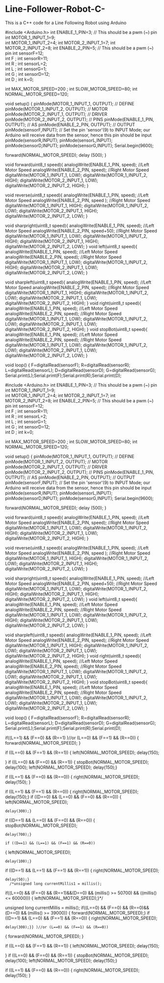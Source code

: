 # Line-Follower-Robot-C-
This is a C++ code for a Line Following Robot using Arduino


#include <Arduino.h>
int ENABLE_1_PIN=3;   // This should be a pwm (~) pin
int MOTOR_1_INPUT_1=9;     
int MOTOR_1_INPUT_2=4;
int MOTOR_2_INPUT_1=7;
int MOTOR_2_INPUT_2=8;
int ENABLE_2_PIN=5;      // This should be a pwm (~) pin
int sensorF=12;  
int F ;
int sensorR=11;  
int R ;
int sensorL=2;  
int L ;
int sensorG=1;  
int G ;
int sensorD=12;  
int D ;
int k=0;


int MAX_MOTOR_SPEED=200 ;
int SLOW_MOTOR_SPEED=80;
int NORMAL_MOTOR_SPEED=120;




void setup() {
  pinMode(MOTOR_1_INPUT_1, OUTPUT);       // DEFINE
  pinMode(MOTOR_1_INPUT_2, OUTPUT);       // MOTOR
  pinMode(MOTOR_2_INPUT_1, OUTPUT);       // DRIVER
  pinMode(MOTOR_2_INPUT_2, OUTPUT);       // PINS
  pinMode(ENABLE_1_PIN, OUTPUT);          // AS
  pinMode(ENABLE_2_PIN, OUTPUT);          // OUTPUT
pinMode(sensorF,INPUT); // Set the pin 'sensor'(9) to INPUT Mode; our Arduino will receive data from the sensor, hence this pin should be input
pinMode(sensorR,INPUT);
pinMode(sensorL,INPUT);
pinMode(sensorD,INPUT);
pinMode(sensorG,INPUT);
Serial.begin(9600);
  
forward(NORMAL_MOTOR_SPEED);
  delay (500);
}

void forward(uint8_t speed){
  analogWrite(ENABLE_1_PIN, speed); //Left Motor Speed
  analogWrite(ENABLE_2_PIN, speed); //Right Motor Speed
  digitalWrite(MOTOR_1_INPUT_1, LOW);
  digitalWrite(MOTOR_1_INPUT_2, HIGH);
  digitalWrite(MOTOR_2_INPUT_1, LOW);
  digitalWrite(MOTOR_2_INPUT_2, HIGH);
}

void reverse(uint8_t speed){
  analogWrite(ENABLE_1_PIN, speed); //Left Motor Speed
  analogWrite(ENABLE_2_PIN, speed ); //Right Motor Speed
  digitalWrite(MOTOR_1_INPUT_1, HIGH);
  digitalWrite(MOTOR_1_INPUT_2, LOW);
  digitalWrite(MOTOR_2_INPUT_1, HIGH);
  digitalWrite(MOTOR_2_INPUT_2, LOW);
}

void sharpright(uint8_t speed){
  analogWrite(ENABLE_1_PIN, speed); //Left Motor Speed
  analogWrite(ENABLE_2_PIN, speed+50); //Right Motor Speed
  digitalWrite(MOTOR_1_INPUT_1, LOW);
  digitalWrite(MOTOR_1_INPUT_2, HIGH);
  digitalWrite(MOTOR_2_INPUT_1, HIGH);
  digitalWrite(MOTOR_2_INPUT_2, LOW);
}
void left(uint8_t speed){
  analogWrite(ENABLE_1_PIN, speed); //Left Motor Speed
  analogWrite(ENABLE_2_PIN, speed); //Right Motor Speed
  digitalWrite(MOTOR_1_INPUT_1, LOW);
  digitalWrite(MOTOR_1_INPUT_2, HIGH);
  digitalWrite(MOTOR_2_INPUT_1, LOW);
  digitalWrite(MOTOR_2_INPUT_2, LOW);
}

void sharpleft(uint8_t speed){
  analogWrite(ENABLE_1_PIN, speed); //Left Motor Speed
  analogWrite(ENABLE_2_PIN, speed); //Right Motor Speed
  digitalWrite(MOTOR_1_INPUT_1, HIGH);
  digitalWrite(MOTOR_1_INPUT_2, LOW);
  digitalWrite(MOTOR_2_INPUT_1, LOW);
  digitalWrite(MOTOR_2_INPUT_2, HIGH);
}
void right(uint8_t speed){
  analogWrite(ENABLE_1_PIN, speed); //Left Motor Speed
  analogWrite(ENABLE_2_PIN, speed); //Right Motor Speed
  digitalWrite(MOTOR_1_INPUT_1, LOW);
  digitalWrite(MOTOR_1_INPUT_2, LOW);
  digitalWrite(MOTOR_2_INPUT_1, LOW);
  digitalWrite(MOTOR_2_INPUT_2, HIGH);
}
void stopBot(uint8_t speed){
  analogWrite(ENABLE_1_PIN, speed); //Left Motor Speed
  analogWrite(ENABLE_2_PIN, speed); //Right Motor Speed
  digitalWrite(MOTOR_1_INPUT_1, LOW);
  digitalWrite(MOTOR_1_INPUT_2, LOW);
  digitalWrite(MOTOR_2_INPUT_1, LOW);
  digitalWrite(MOTOR_2_INPUT_2, LOW);
}




  
void loop() {
  F=digitalRead(sensorF);
  R=digitalRead(sensorR);
  L=digitalRead(sensorL);
  D=digitalRead(sensorD);
  G=digitalRead(sensorG);
  Serial.print(L);Serial.print(F);Serial.print(R);Serial.print(D);

  
  #include <Arduino.h>
int ENABLE_1_PIN=3;   // This should be a pwm (~) pin
int MOTOR_1_INPUT_1=9;     
int MOTOR_1_INPUT_2=4;
int MOTOR_2_INPUT_1=7;
int MOTOR_2_INPUT_2=8;
int ENABLE_2_PIN=5;      // This should be a pwm (~) pin
int sensorF=12;  
int F ;
int sensorR=11;  
int R ;
int sensorL=2;  
int L ;
int sensorG=1;  
int G ;
int sensorD=12;  
int D ;
int k=0;


int MAX_MOTOR_SPEED=200 ;
int SLOW_MOTOR_SPEED=80;
int NORMAL_MOTOR_SPEED=120;




void setup() {
  pinMode(MOTOR_1_INPUT_1, OUTPUT);       // DEFINE
  pinMode(MOTOR_1_INPUT_2, OUTPUT);       // MOTOR
  pinMode(MOTOR_2_INPUT_1, OUTPUT);       // DRIVER
  pinMode(MOTOR_2_INPUT_2, OUTPUT);       // PINS
  pinMode(ENABLE_1_PIN, OUTPUT);          // AS
  pinMode(ENABLE_2_PIN, OUTPUT);          // OUTPUT
pinMode(sensorF,INPUT); // Set the pin 'sensor'(9) to INPUT Mode; our Arduino will receive data from the sensor, hence this pin should be input
pinMode(sensorR,INPUT);
pinMode(sensorL,INPUT);
pinMode(sensorD,INPUT);
pinMode(sensorG,INPUT);
Serial.begin(9600);
  
forward(NORMAL_MOTOR_SPEED);
  delay (500);
}

void forward(uint8_t speed){
  analogWrite(ENABLE_1_PIN, speed); //Left Motor Speed
  analogWrite(ENABLE_2_PIN, speed); //Right Motor Speed
  digitalWrite(MOTOR_1_INPUT_1, LOW);
  digitalWrite(MOTOR_1_INPUT_2, HIGH);
  digitalWrite(MOTOR_2_INPUT_1, LOW);
  digitalWrite(MOTOR_2_INPUT_2, HIGH);
}

void reverse(uint8_t speed){
  analogWrite(ENABLE_1_PIN, speed); //Left Motor Speed
  analogWrite(ENABLE_2_PIN, speed ); //Right Motor Speed
  digitalWrite(MOTOR_1_INPUT_1, HIGH);
  digitalWrite(MOTOR_1_INPUT_2, LOW);
  digitalWrite(MOTOR_2_INPUT_1, HIGH);
  digitalWrite(MOTOR_2_INPUT_2, LOW);
}

void sharpright(uint8_t speed){
  analogWrite(ENABLE_1_PIN, speed); //Left Motor Speed
  analogWrite(ENABLE_2_PIN, speed+50); //Right Motor Speed
  digitalWrite(MOTOR_1_INPUT_1, LOW);
  digitalWrite(MOTOR_1_INPUT_2, HIGH);
  digitalWrite(MOTOR_2_INPUT_1, HIGH);
  digitalWrite(MOTOR_2_INPUT_2, LOW);
}
void left(uint8_t speed){
  analogWrite(ENABLE_1_PIN, speed); //Left Motor Speed
  analogWrite(ENABLE_2_PIN, speed); //Right Motor Speed
  digitalWrite(MOTOR_1_INPUT_1, LOW);
  digitalWrite(MOTOR_1_INPUT_2, HIGH);
  digitalWrite(MOTOR_2_INPUT_1, LOW);
  digitalWrite(MOTOR_2_INPUT_2, LOW);
}

void sharpleft(uint8_t speed){
  analogWrite(ENABLE_1_PIN, speed); //Left Motor Speed
  analogWrite(ENABLE_2_PIN, speed); //Right Motor Speed
  digitalWrite(MOTOR_1_INPUT_1, HIGH);
  digitalWrite(MOTOR_1_INPUT_2, LOW);
  digitalWrite(MOTOR_2_INPUT_1, LOW);
  digitalWrite(MOTOR_2_INPUT_2, HIGH);
}
void right(uint8_t speed){
  analogWrite(ENABLE_1_PIN, speed); //Left Motor Speed
  analogWrite(ENABLE_2_PIN, speed); //Right Motor Speed
  digitalWrite(MOTOR_1_INPUT_1, LOW);
  digitalWrite(MOTOR_1_INPUT_2, LOW);
  digitalWrite(MOTOR_2_INPUT_1, LOW);
  digitalWrite(MOTOR_2_INPUT_2, HIGH);
}
void stopBot(uint8_t speed){
  analogWrite(ENABLE_1_PIN, speed); //Left Motor Speed
  analogWrite(ENABLE_2_PIN, speed); //Right Motor Speed
  digitalWrite(MOTOR_1_INPUT_1, LOW);
  digitalWrite(MOTOR_1_INPUT_2, LOW);
  digitalWrite(MOTOR_2_INPUT_1, LOW);
  digitalWrite(MOTOR_2_INPUT_2, LOW);
}




  
void loop() {
  F=digitalRead(sensorF);
  R=digitalRead(sensorR);
  L=digitalRead(sensorL);
  D=digitalRead(sensorD);
  G=digitalRead(sensorG);
  Serial.print(L);Serial.print(F);Serial.print(R);Serial.print(D);

  
  if((L==1) && (F==0) && (R==1) )//or (L==0) && (F==1) && (R==0))
  {
    forward(NORMAL_MOTOR_SPEED);
  }
   
   
   if ((L==0) && (F==1) && (R==1))
  {
    left(NORMAL_MOTOR_SPEED);
    delay(150);
    
    
  } 
  if ((L==0) && (F==0) && (R==1))
  { stopBot(NORMAL_MOTOR_SPEED);
  delay(100);
     left(NORMAL_MOTOR_SPEED);
    delay(150);}
    
  if ((L==1) && (F==0) && (R==0))
  {
    right(NORMAL_MOTOR_SPEED);
    delay(150);
    }
   
   if ((L==1) && (F==1) && (R==0))
  {
    right(NORMAL_MOTOR_SPEED);
    delay(150);}
  if ((D==0) && (L==0) && (F==0) && (R==0))
  {
    left(NORMAL_MOTOR_SPEED);
    
    delay(300);}
  
  
  if ((D==1) && (L==0) && (F==0) && (R==0))
  {
    stopBot(NORMAL_MOTOR_SPEED);
    
    delay(700);}

    if ((D==1) && (L==1) && (F==1) && (R==0))
  {
    left(NORMAL_MOTOR_SPEED);
    
    delay(100);}
    
  if ((D==1) && (L==1) && (F==1) && (R==1))
  {
    right(NORMAL_MOTOR_SPEED);
    
    delay(50);}
      /*unsigned long currentMillis1 = millis();
  if((L==0) && (F==0) && (R==1)&&(D==0) && (millis() >= 50700) && ((millis() <= 60000)))
  {
   left(NORMAL_MOTOR_SPEED);}*/

  unsigned long currentMillis = millis();
  if((L==0) && (F==0) && (R==0)&&(D==0) && (millis() >= 39000))
  {
    forward(NORMAL_MOTOR_SPEED);}
if ((D==1) && (L==0) && (F==1) && (R==0))
  {
    right(NORMAL_MOTOR_SPEED);
    
    delay(300);}} )//or (L==0) && (F==1) && (R==0))
  {
    forward(NORMAL_MOTOR_SPEED);
  }
   
   
   if ((L==0) && (F==1) && (R==1))
  {
    left(NORMAL_MOTOR_SPEED);
    delay(150);
    
    
  } 
  if ((L==0) && (F==0) && (R==1))
  { stopBot(NORMAL_MOTOR_SPEED);
  delay(100);
     left(NORMAL_MOTOR_SPEED);
    delay(150);}
    
  if ((L==1) && (F==0) && (R==0))
  {
    right(NORMAL_MOTOR_SPEED);
    delay(150);
    }
